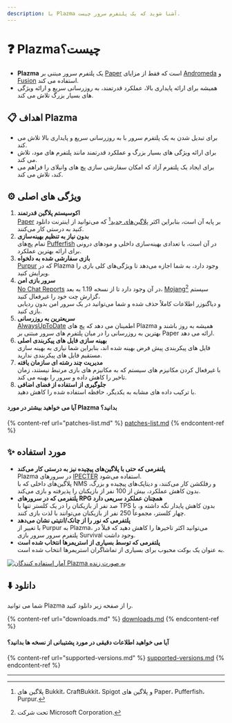```yaml
---
description: با Plazma آشنا شوید که یک پلتفرم سرور چیست.
---
```


# ❓ Plazmaچیست؟

- **Plazma** یک پلتفرم سرور مبتنی بر [Paper](https://github.com/PaperMC/Paper) است که فقط از مزایای [Andromeda](https://github.com/EarendelArchived/Andromeda) و [Fusion](https://github.com/RuinedTechnologyUnify/Fusion) استفاده می کند.
- همیشه برای ارائه پایداری بالا، عملکرد قدرتمند، به روزرسانی سریع و ارائه ویژگی های بسیار بزرگ تلاش می کند.

## 📋 اهداف Plazma <a href="#id-1" id="id-1"></a>

- برای تبدیل شدن به یک پلتفرم سرور با به روزرسانی سریع و پایداری بالا تلاش می کند.
- برای ارائه ویژگی های بسیار بزرگ و عملکرد قدرتمند مانند پلتفرم های مود، تلاش می کند.
- برای ایجاد یک پلتفرم آزاد که امکان سفارشی سازی پچ های وانیلای را فراهم می کند، تلاش می کند.

## ⚙️ ویژگی های اصلی <a href="#id-2" id="id-2"></a>

1. **اکوسیستم پلاگین قدرتمند**\
   [Paper](https://github.com/PaperMC/Paper) بر پایه آن است،
   بنابراین اکثر [پلاگین‌های جدید](#user-content-fn-1)[^1] که می‌توانید از اینترنت دانلود کنید به درستی کار می‌کنند.
2. **بدون نیاز به تنظیم بهینه‌سازی**\
   تمام پچ‌های [Pufferfish](https://github.com/pufferfish-gg/Pufferfish) در آن است،
   با تعدادی بهینه‌سازی داخلی و مودهای درونی برای ارائه بهترین عملکرد.
3. **بازی سفارشی شده به دلخواه**\
   [Purpur](https://github.com/PurpurMC/Purpur) که در Plazma وجود دارد، به شما اجازه می‌دهد تا ویژگی‌های کلی بازی را
   ویرایش کنید.
4. **سرور بازی امن**\
   [No Chat Reports](https://github.com/Aizistral-Studios/No-Chat-Reports) در آن وجود دارد تا از نسخه 1.19 به بعد،
   [Mojang](#user-content-fn-2)[^2] سیستم گزارش چت خود را غیرفعال کنید،\
   و دیاگنوزر اطلاعات کاملاً حذف شده و شما می‌توانید در یک سرور امن بدون ردیابی بازی کنید.
5. **سریعترین به روزرسانی**\
   [AlwaysUpToDate](https://github.com/PlazmaMC/AlwaysUpToDate) اطمینان می دهد که پچ های Plazma همیشه به روز باشند و بهترین به روزرسانی را در میان پلتفرم های سرور مبتنی بر Paper ارائه می دهد.
6. **بهینه سازی فایل های پیکربندی اصلی**\
   فایل های پیکربندی پیش فرض بهینه شده اند، بنابراین شما نیازی به بهینه سازی مستقیم فایل های پیکربندی ندارید.
7. **مدیریت چند رشته ای سازمان یافته**\
   با غیرفعال کردن مکانیزم های سیستم که به مکانیزم های بازی مرتبط نیستند، زمان تاخیر را کاهش داده و سرور را بهینه می کند.
8. **جلوگیری از استفاده از فضای اضافی**\
   با ترکیب داده های مشابه به یکدیگر، حافظه استفاده شده را کاهش دهید.

#### آیا می خواهید بیشتر در مورد Plazma بدانید؟ <a href="#etc-1" id="etc-1"></a>

{% content-ref url="patches-list.md" %}
[patches-list.md](patches-list.md)
{% endcontent-ref %}

## ✨ مورد استفاده <a href="#id-3" id="id-3"></a>

- **پلتفرمی که حتی با پلاگین‌های پیچیده نیز به درستی کار می‌کند**\
  Plazma در سرورهای [IPECTER](https://github.com/IPECTER) استفاده می‌شود.\
  پلاگین‌های داخلی که با NMS و رفلکشن کار می‌کنند، و دیتاپک‌های پیچیده و بزرگ، بدون کاهش عملکرد،
  بیش از 100 نفر از بازیکنان را پذیرفته و بازی می‌کند.
- **پلتفرمی که در سرورهای RPG همچنان عملکرد سریعی دارد**\
  صد نفر از بازیکنان را در یک کلستر تنها با TPS بدون کاهش پایدار نگه داشته و،
  با چهار کلستر، مجموعاً 250 نفر از بازیکنان می‌توانند با لذت بازی کنند.
- **پلتفرمی که نور را از چانک/انتیتی نشان می‌دهد**\
  با تغییر از Purpur به Plazma، می‌توانید اکثر تاخیرها را کاهش دهید
  که قبلاً در پلتفرم سرور سرور بازی Survival وجود داشت.
- **پلتفرمی که توسط بسیاری از استریمرها انتخاب شده است**\
  به عنوان یک بوکت محبوب برای بسیاری از تماشاگران استریمرها انتخاب شده است.

<a href="https://bstats.org/plugin/server-implementation/Plazma/18047">
   <img src="https://badge.plazmamc.org/internal/bstats" alt="آمار استفاده کنندگان Plazma به صورت زنده">
</a>

## ⬇️ دانلود

شما می توانید Plazma را از صفحه زیر دانلود کنید.

{% content-ref url="downloads.md" %}
[downloads.md](downloads.md)
{% endcontent-ref %}

#### آیا می خواهید اطلاعات دقیقی در مورد پشتیبانی از نسخه ها بدانید؟

{% content-ref url="supported-versions.md" %}
[supported-versions.md](supported-versions.md)
{% endcontent-ref %}

***

[^1]: پلاگین های Bukkit، CraftBukkit، Spigot و پلاگین های Paper، Pufferfish، Purpur.

[^2]: تحت شرکت Microsoft Corporation.

[^3]: اگر سیستم گزارش چت را غیرفعال کنید، چت به طور کامل توسط سرور پردازش می شود و از ردیابی چت Mojang جلوگیری می شود.

[^4]: زمانی که مکانیزم های سیستم برای اجرا فعال می شوند، بازی به مدت کوتاهی متوقف می شود.
